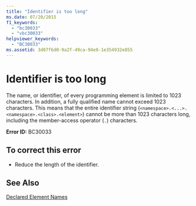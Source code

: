 ```yaml
---
title: "Identifier is too long"
ms.date: 07/20/2015
f1_keywords: 
  - "bc30033"
  - "vbc30033"
helpviewer_keywords: 
  - "BC30033"
ms.assetid: 3d07f6d0-9a2f-49ca-94e8-1e354932e855
---
```

# Identifier is too long
The name, or identifier, of every programming element is limited to 1023 characters. In addition, a fully qualified name cannot exceed 1023 characters. This means that the entire identifier string (`<namespace>.<...>.<namespace>.<class>.<element>`) cannot be more than 1023 characters long, including the member-access operator (`.`) characters.  
  
 **Error ID:** BC30033  
  
## To correct this error  
  
- Reduce the length of the identifier.  
  
## See Also  
 [Declared Element Names](../../../visual-basic/programming-guide/language-features/declared-elements/declared-element-names.md)
